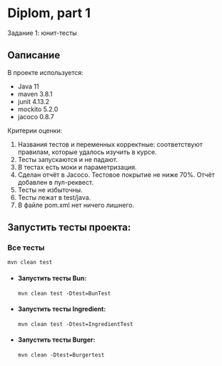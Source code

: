# Diplom, part 1
Задание 1: юнит-тесты
## Оаписание

В проекте используется:
* Java 11
* maven 3.8.1
* junit 4.13.2
* mockito 5.2.0
* jacoco 0.8.7

Критерии оценки:
1. Названия тестов и переменных корректные: соответствуют правилам, которые удалось изучить в курсе.
2. Тесты запускаются и не падают.
3. В тестах есть моки и параметризация.
4. Сделан отчёт в Jacoco. Тестовое покрытие не ниже 70%. Отчёт добавлен в пул-реквест.
5. Тесты не избыточны.
6. Тесты лежат в test/java.
7. В файле pom.xml нет ничего лишнего.

## Запустить тесты проекта:
### Все тесты
```mvn clean test ```

* #### Запустить тесты Bun:
    ```mvn clean test -Dtest=BunTest``` 

* #### Запустить тесты Ingredient:
    ```mvn clean test -Dtest=IngredientTest```

* #### Запустить тесты Burger:
    ```mvn clean -Dtest=Burgertest```

